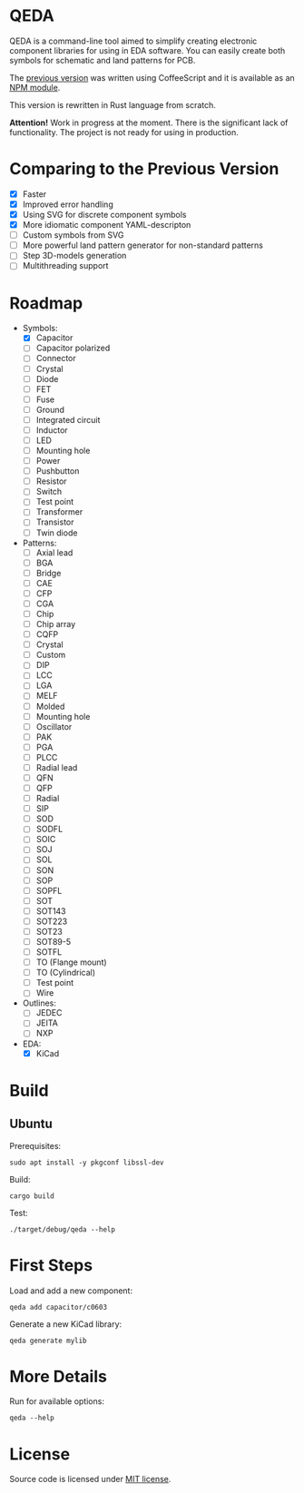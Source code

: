 QEDA
====

QEDA is a command-line tool aimed to simplify creating electronic component libraries for using in EDA software. You can easily create both symbols for schematic and land patterns for PCB.

The [previous version](https://github.com/qeda/qeda) was written using CoffeeScript and it is available as an [NPM module](https://www.npmjs.com/package/qeda).

This version is rewritten in Rust language from scratch.

**Attention!** Work in progress at the moment. There is the significant lack of functionality. The project is not ready for using in production.

Comparing to the Previous Version
=================================

- [x] Faster
- [x] Improved error handling
- [x] Using SVG for discrete component symbols
- [x] More idiomatic component YAML-descripton
- [ ] Custom symbols from SVG
- [ ] More powerful land pattern generator for non-standard patterns
- [ ] Step 3D-models generation
- [ ] Multithreading support

Roadmap
=======

- Symbols:
    - [x] Capacitor
    - [ ] Capacitor polarized
    - [ ] Connector
    - [ ] Crystal
    - [ ] Diode
    - [ ] FET
    - [ ] Fuse
    - [ ] Ground
    - [ ] Integrated circuit
    - [ ] Inductor
    - [ ] LED
    - [ ] Mounting hole
    - [ ] Power
    - [ ] Pushbutton
    - [ ] Resistor
    - [ ] Switch
    - [ ] Test point
    - [ ] Transformer
    - [ ] Transistor
    - [ ] Twin diode

- Patterns:
    - [ ] Axial lead
    - [ ] BGA
    - [ ] Bridge
    - [ ] CAE
    - [ ] CFP
    - [ ] CGA
    - [ ] Chip
    - [ ] Chip array
    - [ ] CQFP
    - [ ] Crystal
    - [ ] Custom
    - [ ] DIP
    - [ ] LCC
    - [ ] LGA
    - [ ] MELF
    - [ ] Molded
    - [ ] Mounting hole
    - [ ] Oscillator
    - [ ] PAK
    - [ ] PGA
    - [ ] PLCC
    - [ ] Radial lead
    - [ ] QFN
    - [ ] QFP
    - [ ] Radial
    - [ ] SIP
    - [ ] SOD
    - [ ] SODFL
    - [ ] SOIC
    - [ ] SOJ
    - [ ] SOL
    - [ ] SON
    - [ ] SOP
    - [ ] SOPFL
    - [ ] SOT
    - [ ] SOT143
    - [ ] SOT223
    - [ ] SOT23
    - [ ] SOT89-5
    - [ ] SOTFL
    - [ ] TO (Flange mount)
    - [ ] TO (Cylindrical)
    - [ ] Test point
    - [ ] Wire

- Outlines:
    - [ ] JEDEC
    - [ ] JEITA
    - [ ] NXP

- EDA:
    - [x] KiCad

Build
=====

Ubuntu
------

Prerequisites:

    sudo apt install -y pkgconf libssl-dev

Build:

    cargo build

Test:

    ./target/debug/qeda --help

First Steps
===========

Load and add a new component:

    qeda add capacitor/c0603

Generate a new KiCad library:

    qeda generate mylib

More Details
============

Run for available options:

    qeda --help

License
=======

Source code is licensed under [MIT license](LICENSE).
